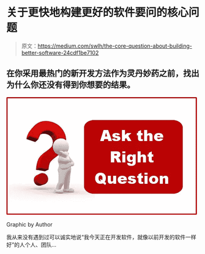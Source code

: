 # 关于更快地构建更好的软件要问的核心问题

> 原文：<https://medium.com/swlh/the-core-question-about-building-better-software-24cdf1be7102>

## 在你采用最热门的新开发方法作为灵丹妙药之前，找出为什么你还没有得到你想要的结果。

![](img/b8a1af29920355cef03a8488b63ea6de.png)

Graphic by Author

我从来没有遇到过可以诚实地说“我今天正在开发软件，就像以前开发的软件一样好”的人个人、团队…